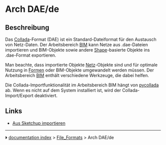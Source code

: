 # Arch DAE/de
## Beschreibung

Das [Collada](https://en.wikipedia.org/wiki/COLLADA)-Format (DAE) ist ein Standard-Dateiformat für den Austausch von Netz-Daten. Der Arbeitsbereich [BIM](BIM_Workbench.md) kann Netze aus .dae-Dateien importieren und BIM-Objekte sowie andere [Shape](Part_Workbench/de.md)-basierte Objekte ins .dae-Format exportieren.

Man beachte, dass importierte Objekte [Netz](Mesh_Workbench/de.md)-Objekte sind und für optimale Nutzung in [Formen](Shape/de.md) oder BIM-Objekte umgewandelt werden müssen. Der Arbeitsbereich [BIM](BIM_Workbench/de.md) enthält verschiedene Werkzeuge, die dabei helfen.

Die Collada-Importfunktionalität im Arbeitsbereich BIM hängt von [pycollada](http://pycollada.github.io/) ab. Wenn es nicht auf dem System installiert ist, wird der Collada-Import/Export deaktiviert.

## Links

-   [Aus Sketchup importieren](Importing_From_Sketchup/de.md)



---
⏵ [documentation index](../README.md) > [File_Formats](Category_File_Formats.md) > Arch DAE/de
